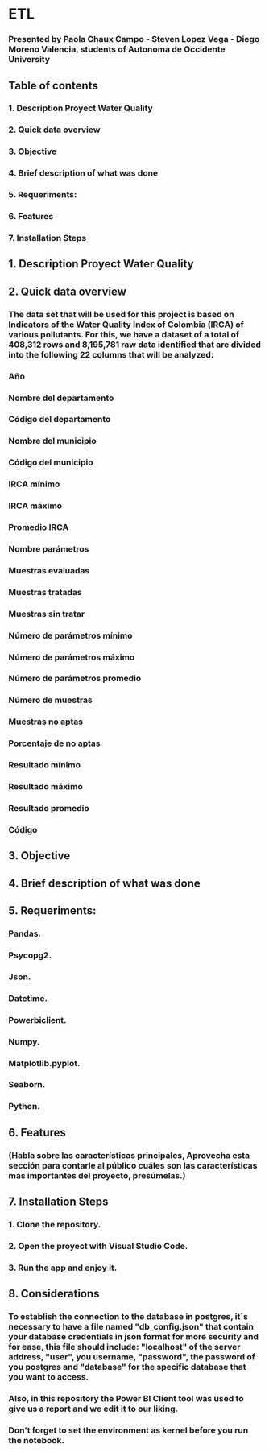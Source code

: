 # ETL
### Presented by Paola Chaux Campo - Steven Lopez Vega - Diego Moreno Valencia, students of Autonoma de Occidente University 

## Table of contents
### 1. Description Proyect Water Quality
### 2. Quick data overview
### 3. Objective
### 4. Brief description of what was done
### 5. Requeriments:
### 6. Features
### 7. Installation Steps


## 1. Description Proyect Water Quality
###

## 2. Quick data overview
### The data set that will be used for this project is based on Indicators of the Water Quality Index of Colombia (IRCA) of various pollutants. For this, we have a dataset of a total of 408,312 rows and 8,195,781 raw data identified that are divided into the following 22 columns that will be analyzed:
### Año
### Nombre del departamento
### Código del departamento
### Nombre del municipio
### Código del municipio
### IRCA mínimo
### IRCA máximo
### Promedio IRCA 
### Nombre parámetros
### Muestras evaluadas
### Muestras tratadas
### Muestras sin tratar
### Número de parámetros mínimo
### Número de parámetros máximo
### Número de parámetros promedio
### Número de muestras
### Muestras no aptas
### Porcentaje de no aptas
### Resultado mínimo
### Resultado máximo
### Resultado promedio
### Código


## 3. Objective
###

## 4. Brief description of what was done

## 5. Requeriments:
### Pandas.
### Psycopg2.
### Json.
### Datetime.
### Powerbiclient. 
### Numpy.
### Matplotlib.pyplot.
### Seaborn.
### Python.

## 6. Features
### (Habla sobre las características principales, Aprovecha esta sección para contarle al público cuáles son las características más importantes del proyecto, presúmelas.)

## 7. Installation Steps
### 1. Clone the repository.
### 2. Open the proyect with Visual Studio Code.
### 3. Run the app and enjoy it.

## 8. Considerations
### To establish the connection to the database in postgres, it´s necessary to have a file named "db_config.json" that contain your database credentials in json format for more security and for ease, this file should include: "localhost" of the server address, "user", you username, "password", the password of you postgres and "database" for the specific database that you want to access.
### Also, in this repository the Power BI Client tool was used to give us a report and we edit it to our liking.
### Don't forget to set the environment as kernel before you run the notebook.


